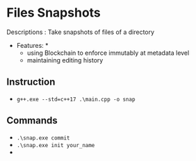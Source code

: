 # Files Snapshots

Descriptions : Take snapshots of files of a directory

* Features: *
  - using Blockchain to enforce immutably at metadata level
  - maintaining editing history

## Instruction

- `g++.exe --std=c++17 .\main.cpp -o snap`

## Commands

- `.\snap.exe commit`
- `.\snap.exe init your_name`
-
